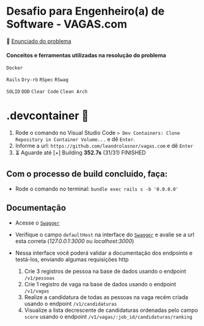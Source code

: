 # Desafio para Engenheiro(a) de Software - VAGAS.com

:page_with_curl: [Enunciado do problema](https://github.com/VAGAS-com/teste-tecnico-backend/blob/main/desafio-tecnico.md)

#### Conceitos e ferramentas utilizadas na resolução do problema
`Docker`

`Rails` `Dry-rb` `RSpec` `RSwag`

`SOLID` `DDD` `Clear Code` `Clean Arch`

# .devcontainer :whale:

1. Rode o comando no Visual Studio Code `> Dev Containers: Clone Repository in Container Volume...` e dê `Enter`.
2. Informe a url: `https://github.com/leandrolasnor/vagas.com` e dê `Enter`
4. :hourglass_flowing_sand: Aguarde até [+] Building **352.7s** (31/31) FINISHED

## Com o processo de build concluido, faça:

* Rode o comando no terminal: `bundle exec rails s -b '0.0.0.0'`

## Documentação

* Acesse o [`Swagger`](http://localhost:3000/api-docs)
* Verifique o campo `defaultHost` na interface do [`Swagger`](http://localhost:3000/api-docs) e avalie se a url esta correta (_127.0.0.1:3000_ ou _localhost:3000_)

* Nessa interface você poderá validar a documentação dos endpoints e testá-los, enviando algumas requisições http
  1. Crie 3 registros de pessoa na base de dados usando o endpoint `/v1/pessoas`
  2. Crie 1 registro de vaga na base de dados usando o endpoint `/v1/vagas`
  3. Realize a candidatura de todas as pessoas na vaga recém criada usando o endpoint `/v1/candidaturas`
  4. Visualize a lista decrescente de candidaturas ordenadas pelo campo `score` usando o endpoint `/v1/vagas/:job_id/candidaturas/ranking`
